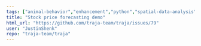 ```yaml
---
tags: ["animal-behavior","enhancement","python","spatial-data-analysis","time-series-analysis","trajectory-analysis"]
title: "Stock price forecasting demo"
html_url: "https://github.com/traja-team/traja/issues/79"
user: "JustinShenk"
repo: "traja-team/traja"
---
```


